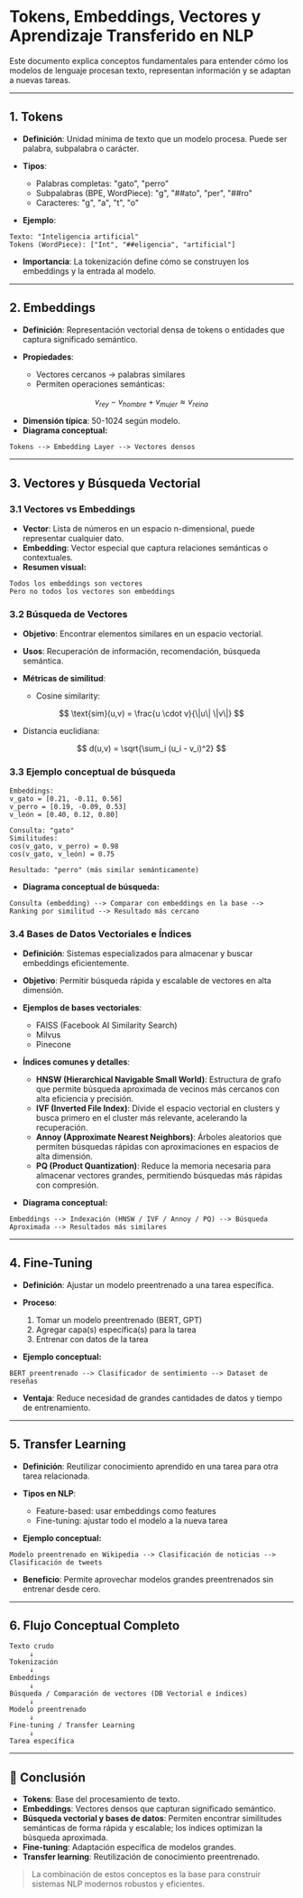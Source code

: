 # Tokens, Embeddings, Vectores y Aprendizaje Transferido en NLP

Este documento explica conceptos fundamentales para entender cómo los modelos de lenguaje procesan texto, representan información y se adaptan a nuevas tareas.

---

## 1. Tokens

* **Definición**: Unidad mínima de texto que un modelo procesa. Puede ser palabra, subpalabra o carácter.
* **Tipos**:

  * Palabras completas: "gato", "perro"
  * Subpalabras (BPE, WordPiece): "g", "##ato", "per", "##ro"
  * Caracteres: "g", "a", "t", "o"
* **Ejemplo**:

```
Texto: "Inteligencia artificial"
Tokens (WordPiece): ["Int", "##eligencia", "artificial"]
```

* **Importancia**: La tokenización define cómo se construyen los embeddings y la entrada al modelo.

---

## 2. Embeddings

* **Definición**: Representación vectorial densa de tokens o entidades que captura significado semántico.
* **Propiedades**:

  * Vectores cercanos → palabras similares
  * Permiten operaciones semánticas:

$$
v_{rey} - v_{hombre} + v_{mujer} \approx v_{reina}
$$

* **Dimensión típica**: 50-1024 según modelo.
* **Diagrama conceptual:**

```
Tokens --> Embedding Layer --> Vectores densos
```

---

## 3. Vectores y Búsqueda Vectorial

### 3.1 Vectores vs Embeddings

* **Vector**: Lista de números en un espacio n-dimensional, puede representar cualquier dato.
* **Embedding**: Vector especial que captura relaciones semánticas o contextuales.
* **Resumen visual:**

```
Todos los embeddings son vectores
Pero no todos los vectores son embeddings
```

### 3.2 Búsqueda de Vectores

* **Objetivo**: Encontrar elementos similares en un espacio vectorial.
* **Usos**: Recuperación de información, recomendación, búsqueda semántica.
* **Métricas de similitud**:

  * Cosine similarity:

$$
\text{sim}(u,v) = \frac{u \cdot v}{\|u\| \|v\|}
$$

* Distancia euclidiana:

$$
d(u,v) = \sqrt{\sum_i (u_i - v_i)^2}
$$

### 3.3 Ejemplo conceptual de búsqueda

```
Embeddings:
v_gato = [0.21, -0.11, 0.56]
v_perro = [0.19, -0.09, 0.53]
v_león = [0.40, 0.12, 0.80]

Consulta: "gato"
Similitudes:
cos(v_gato, v_perro) = 0.98
cos(v_gato, v_león) = 0.75

Resultado: "perro" (más similar semánticamente)
```

* **Diagrama conceptual de búsqueda:**

```
Consulta (embedding) --> Comparar con embeddings en la base --> Ranking por similitud --> Resultado más cercano
```

### 3.4 Bases de Datos Vectoriales e Índices

* **Definición**: Sistemas especializados para almacenar y buscar embeddings eficientemente.

* **Objetivo**: Permitir búsqueda rápida y escalable de vectores en alta dimensión.

* **Ejemplos de bases vectoriales**:

  * FAISS (Facebook AI Similarity Search)
  * Milvus
  * Pinecone

* **Índices comunes y detalles**:

  * **HNSW (Hierarchical Navigable Small World)**: Estructura de grafo que permite búsqueda aproximada de vecinos más cercanos con alta eficiencia y precisión.
  * **IVF (Inverted File Index)**: Divide el espacio vectorial en clusters y busca primero en el cluster más relevante, acelerando la recuperación.
  * **Annoy (Approximate Nearest Neighbors)**: Árboles aleatorios que permiten búsquedas rápidas con aproximaciones en espacios de alta dimensión.
  * **PQ (Product Quantization)**: Reduce la memoria necesaria para almacenar vectores grandes, permitiendo búsquedas más rápidas con compresión.

* **Diagrama conceptual:**

```
Embeddings --> Indexación (HNSW / IVF / Annoy / PQ) --> Búsqueda Aproximada --> Resultados más similares
```

---

## 4. Fine-Tuning

* **Definición**: Ajustar un modelo preentrenado a una tarea específica.
* **Proceso**:

  1. Tomar un modelo preentrenado (BERT, GPT)
  2. Agregar capa(s) específica(s) para la tarea
  3. Entrenar con datos de la tarea
* **Ejemplo conceptual:**

```
BERT preentrenado --> Clasificador de sentimiento --> Dataset de reseñas
```

* **Ventaja**: Reduce necesidad de grandes cantidades de datos y tiempo de entrenamiento.

---

## 5. Transfer Learning

* **Definición**: Reutilizar conocimiento aprendido en una tarea para otra tarea relacionada.
* **Tipos en NLP**:

  * Feature-based: usar embeddings como features
  * Fine-tuning: ajustar todo el modelo a la nueva tarea
* **Ejemplo conceptual:**

```
Modelo preentrenado en Wikipedia --> Clasificación de noticias --> Clasificación de tweets
```

* **Beneficio**: Permite aprovechar modelos grandes preentrenados sin entrenar desde cero.

---

## 6. Flujo Conceptual Completo


```
Texto crudo 
     ↓
Tokenización 
     ↓
Embeddings 
     ↓
Búsqueda / Comparación de vectores (DB Vectorial e índices)
     ↓
Modelo preentrenado 
     ↓
Fine-tuning / Transfer Learning 
     ↓
Tarea específica
```

---

## 📌 Conclusión

* **Tokens**: Base del procesamiento de texto.
* **Embeddings**: Vectores densos que capturan significado semántico.
* **Búsqueda vectorial y bases de datos**: Permiten encontrar similitudes semánticas de forma rápida y escalable; los índices optimizan la búsqueda aproximada.
* **Fine-tuning**: Adaptación específica de modelos grandes.
* **Transfer learning**: Reutilización de conocimiento preentrenado.

> La combinación de estos conceptos es la base para construir sistemas NLP modernos robustos y eficientes.
